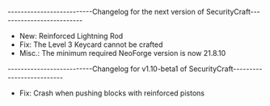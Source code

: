 --------------------------Changelog for the next version of SecurityCraft--------------------------

- New: Reinforced Lightning Rod
- Fix: The Level 3 Keycard cannot be crafted
- Misc.: The minimum required NeoForge version is now 21.8.10

--------------------------Changelog for v1.10-beta1 of SecurityCraft--------------------------

- Fix: Crash when pushing blocks with reinforced pistons
